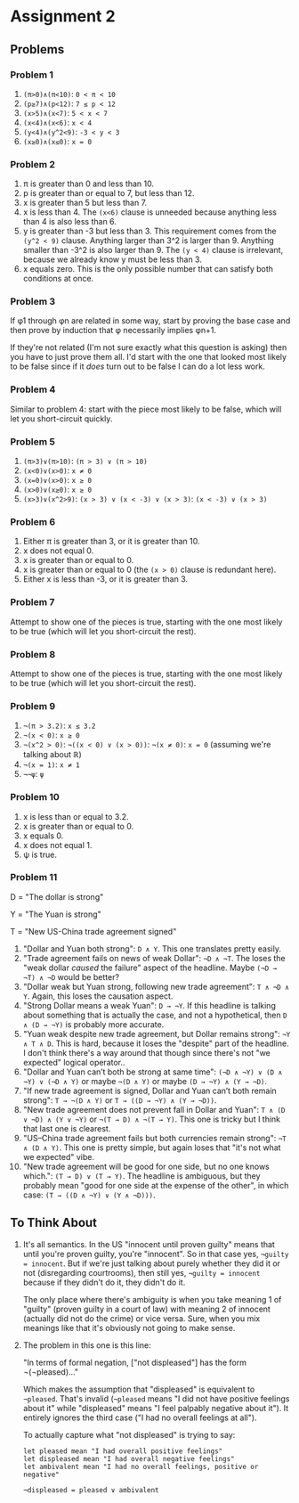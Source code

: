 Assignment 2
============

Problems
--------

### Problem 1

1. `(π>0)∧(π<10)`: `0 < π < 10`
2. `(p≥7)∧(p<12)`: `7 ≤ p < 12`
3. `(x>5)∧(x<7)`: `5 < x < 7`
4. `(x<4)∧(x<6)`: `x < 4`
5. `(y<4)∧(y^2<9)`: `-3 < y < 3`
6. `(x≥0)∧(x≤0)`: `x = 0`

### Problem 2

1. π is greater than 0 and less than 10.
2. p is greater than or equal to 7, but less than 12.
3. x is greater than 5 but less than 7.
4. x is less than 4.  The `(x<6)` clause is unneeded because anything less than
   4 is also less than 6.
5. y is greater than -3 but less than 3.  This requirement comes from the `(y^2
   < 9)` clause.  Anything larger than 3^2 is larger than 9.  Anything smaller
   than -3^2 is also larger than 9.  The `(y < 4)` clause is irrelevant, because
   we already know y must be less than 3.
6. x equals zero.  This is the only possible number that can satisfy both
   conditions at once.

### Problem 3

If φ1 through φn are related in some way, start by proving the base case and
then prove by induction that φ necessarily implies φn+1.

If they're not related (I'm not sure exactly what this question is asking) then
you have to just prove them all.  I'd start with the one that looked most likely
to be false since if it *does* turn out to be false I can do a lot less work.

### Problem 4

Similar to problem 4: start with the piece most likely to be false, which will
let you short-circuit quickly.

### Problem 5

1. `(π>3)∨(π>10)`: `(π > 3) ∨ (π > 10)`
2. `(x<0)∨(x>0)`: `x ≠ 0`
3. `(x=0)∨(x>0)`: `x ≥ 0`
4. `(x>0)∨(x≥0)`: `x ≥ 0`
5. `(x>3)∨(x^2>9)`: `(x > 3) ∨ (x < -3) ∨ (x > 3)`: `(x < -3) ∨ (x > 3)`

### Problem 6

1. Either π is greater than 3, or it is greater than 10.
2. x does not equal 0.
3. x is greater than or equal to 0.
4. x is greater than or equal to 0 (the `(x > 0)` clause is redundant here).
5. Either x is less than -3, or it is greater than 3.

### Problem 7

Attempt to show one of the pieces is true, starting with the one most likely to
be true (which will let you short-circuit the rest).

### Problem 8

Attempt to show one of the pieces is true, starting with the one most likely to
be true (which will let you short-circuit the rest).

### Problem 9

1. `¬(π > 3.2)`: `x ≤ 3.2`
2. `¬(x < 0)`: `x ≥ 0`
3. `¬(x^2 > 0)`: `¬((x < 0) ∨ (x > 0))`: `¬(x ≠ 0)`: `x = 0` (assuming we're
   talking about ℝ)
4. `¬(x = 1)`: `x ≠ 1`
5. `¬¬ψ`: `ψ`

### Problem 10

1. x is less than or equal to 3.2.
2. x is greater than or equal to 0.
3. x equals 0.
4. x does not equal 1.
5. ψ is true.

### Problem 11

D = "The dollar is strong"

Y = "The Yuan is strong"

T = "New US-China trade agreement signed"

1. "Dollar and Yuan both strong": `D ∧ Y`.  This one translates pretty easily.
2. "Trade agreement fails on news of weak Dollar": `¬D ∧ ¬T`.  The loses the
   "weak dollar *caused* the failure" aspect of the headline.  Maybe
   `(¬D → ¬T) ∧ ¬D` would be better?
3. "Dollar weak but Yuan strong, following new trade agreement": `T ∧ ¬D ∧ Y`.
   Again, this loses the causation aspect.
4. "Strong Dollar means a weak Yuan": `D → ¬Y`.  If this headline is talking
   about something that is actually the case, and not a hypothetical, then
   `D ∧ (D → ¬Y)` is probably more accurate.
5. "Yuan weak despite new trade agreement, but Dollar remains strong":
   `¬Y ∧ T ∧ D`.  This is hard, because it loses the "despite" part of the
   headline.  I don't think there's a way around that though since there's not
   "we expected" logical operator..
6. "Dollar and Yuan can’t both be strong at same time": `(¬D ∧ ¬Y) ∨ (D ∧ ¬Y)
   ∨ (¬D ∧ Y)` or maybe `¬(D ∧ Y)` or maybe `(D → ¬Y) ∧ (Y → ¬D)`.
7. "If new trade agreement is signed, Dollar and Yuan can’t both remain strong":
   `T → ¬(D ∧ Y)` or `T → ((D → ¬Y) ∧ (Y → ¬D))`.
8. "New trade agreement does not prevent fall in Dollar and Yuan":
   `T ∧ (D ∨ ¬D) ∧ (Y ∨ ¬Y)` or `¬(T → D) ∧ ¬(T → Y)`.  This one is tricky but
   I think that last one is clearest.
9. "US–China trade agreement fails but both currencies remain strong":
   `¬T ∧ (D ∧ Y)`.  This one is pretty simple, but again loses that "it's not
   what we expected" vibe.
10. "New trade agreement will be good for one side, but no one knows which.":
   `(T → D) ∨ (T → Y)`.  The headline is ambiguous, but they probably mean "good
   for one side at the expense of the other", in which case:
   `(T → ((D ∧ ¬Y) ∨ (Y ∧ ¬D)))`.

To Think About
--------------

1. It's all semantics.  In the US "innocent until proven guilty" means that
   until you're proven guilty, you're "innocent".  So in that case yes, `¬guilty
   = innocent`.  But if we're just talking about purely whether they did it or
   not (disregarding courtrooms), then still yes, `¬guilty = innocent` because
   if they didn't do it, they didn't do it.

   The only place where there's ambiguity is when you take meaning 1 of "guilty"
   (proven guilty in a court of law) with meaning 2 of innocent (actually did
   not do the crime) or vice versa.  Sure, when you mix meanings like that it's
   obviously not going to make sense.

2. The problem in this one is this line:

   "In terms of formal negation, ["not displeased"] has the form ¬(¬pleased)..."

   Which makes the assumption that "displeased" is equivalent to `¬pleased`.
   That's invalid (`¬pleased` means "I did not have positive feelings about it"
   while "displeased" means "I feel palpably negative about it").  It entirely
   ignores the third case ("I had no overall feelings at all").

   To actually capture what "not displeased" is trying to say:

       let pleased mean "I had overall positive feelings"
       let displeased mean "I had overall negative feelings"
       let ambivalent mean "I had no overall feelings, positive or negative"

       ¬displeased = pleased ∨ ambivalent



